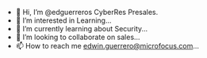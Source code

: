 - 👋 Hi, I’m @edguerreros CyberRes Presales.
- 👀 I’m interested in Learning...
- 🌱 I’m currently learning about Security...
- 💞️ I’m looking to collaborate on sales...
- 📫 How to reach me edwin.guerrero@microfocus.com...

<!---
edguerreros/edguerreros is a ✨ special ✨ repository because its `README.md` (this file) appears on your GitHub profile.
You can click the Preview link to take a look at your changes.
--->
